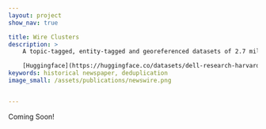 ```yaml
---
layout: project
show_nav: true

title: Wire Clusters
description: >
    A topic-tagged, entity-tagged and georeferenced datasets of 2.7 million unique public domain U.S. newswire articles, written between 1878 and 1977.  

    [Huggingface](https://huggingface.co/datasets/dell-research-harvard/newswire) · [Paper](redirects/publications/newswire) · [Github](https://github.com/dell-research-harvard/newswire)
keywords: historical newspaper, deduplication
image_small: /assets/publications/newswire.png


---
```


Coming Soon!